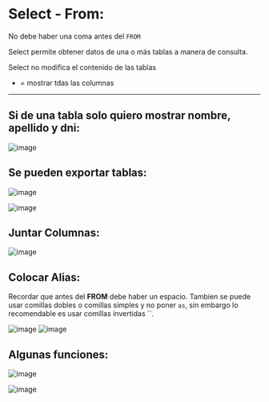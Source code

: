 # Select - From:
No debe haber una coma antes del `FROM`

Select permite obtener datos de una o más tablas a manera de consulta.

Select no modifica el contenido de las tablas

* = mostrar tdas las columnas
-----------
## Si de una tabla solo quiero mostrar nombre, apellido y dni:
![image](https://github.com/Pierohc/SELECT-SQL/assets/133154904/9272cd88-d4f8-44e3-8220-05fe7c8edef3)

## Se pueden exportar tablas:
![image](https://github.com/Pierohc/SELECT-SQL/assets/133154904/332a9a1f-85f0-4764-89a7-f20b681cb0fe)

![image](https://github.com/Pierohc/SELECT-SQL/assets/133154904/518b67ee-71ae-479f-8ab4-71710c2c4d6d)

## Juntar Columnas:
![image](https://github.com/Pierohc/SELECT-SQL/assets/133154904/d6084f3d-a2f6-4c84-a636-5c0d95baf755)

## Colocar Alias: 
Recordar que antes del **FROM** debe haber un espacio.
Tambien se puede usar comillas dobles o comillas simples y no poner `as`, sin embargo lo recomendable es usar comillas invertidas ``.

![image](https://github.com/Pierohc/SELECT-SQL/assets/133154904/12c2b97a-fbd7-4f7c-9275-8b178df27794)
![image](https://github.com/Pierohc/SELECT-SQL/assets/133154904/e81d4cd6-7d36-47bd-b736-5b289f0bcadd)

## Algunas funciones:
![image](https://github.com/Pierohc/SELECT-SQL/assets/133154904/b9afd169-852e-4c2b-b6ed-e92df60b0bda)

![image](https://github.com/Pierohc/SELECT-SQL/assets/133154904/f5b7f80e-35a2-49ce-9655-0af367ed985b)






